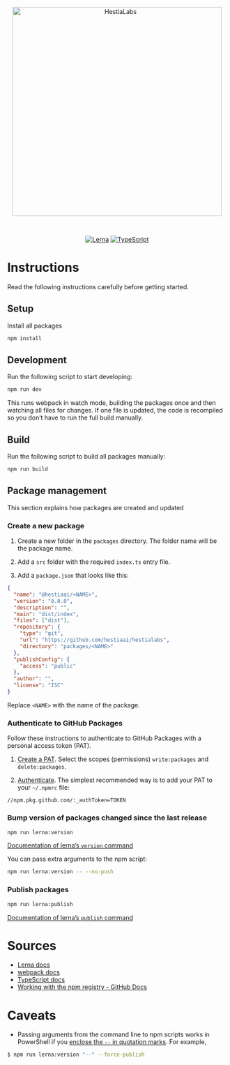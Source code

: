 <p align="center">
  <img alt="HestiaLabs" src="https://hestialabs.org/assets/img/hestialabs-logo+text.svg" width="480">
</p>

<br>

<p align="center">
  <a href="https://lerna.js.org/"><img alt="Lerna" src="https://img.shields.io/badge/maintained%20with-lerna-cc00ff.svg"></a>
  <a href="https://www.typescriptlang.org/"><img alt="TypeScript" src="https://badgen.net/badge/-/TypeScript?icon=typescript&label&labelColor=blue&color=555555"></a>
</p>

# Instructions

Read the following instructions carefully before getting started.

## Setup

Install all packages

```sh
npm install
```

## Development

Run the following script to start developing:

```sh
npm run dev
```

This runs webpack in watch mode, building the packages once and then watching all files for changes. If one file is updated, the code is recompiled so you don’t have to run the full build manually.

## Build

Run the following script to build all packages manually:

```sh
npm run build
```

## Package management

This section explains how packages are created and updated

### Create a new package

1. Create a new folder in the `packages` directory. The folder name will be the package name.

2. Add a `src` folder with the required `index.ts` entry file.

3. Add a `package.json` that looks like this:

```json
{
  "name": "@hestiaai/<NAME>",
  "version": "0.0.0",
  "description": "",
  "main": "dist/index",
  "files": ["dist"],
  "repository": {
    "type": "git",
    "url": "https://github.com/hestiaai/hestialabs",
    "directory": "packages/<NAME>"
  },
  "publishConfig": {
    "access": "public"
  },
  "author": "",
  "license": "ISC"
}
```

Replace `<NAME>` with the name of the package.

### Authenticate to GitHub Packages

Follow these instructions to authenticate to GitHub Packages with a personal access token (PAT).

1. [Create a PAT](https://docs.github.com/en/authentication/keeping-your-account-and-data-secure/creating-a-personal-access-token). Select the scopes (permissions) `write:packages` and `delete:packages`.

2. [Authenticate](https://docs.github.com/en/packages/working-with-a-github-packages-registry/working-with-the-npm-registry#authenticating-with-a-personal-access-token). The simplest recommended way is to add your PAT to your `~/.npmrc` file:

```
//npm.pkg.github.com/:_authToken=TOKEN
```

### Bump version of packages changed since the last release

```sh
npm run lerna:version
```

[Documentation of lerna’s `version` command](https://github.com/lerna/lerna/tree/main/commands/version)

You can pass extra arguments to the npm script:

```sh
npm run lerna:version -- --no-push
```

### Publish packages

```sh
npm run lerna:publish
```

[Documentation of lerna’s `publish` command](https://github.com/lerna/lerna/tree/main/commands/publish)

# Sources

- [Lerna docs](https://github.com/lerna/lerna)
- [webpack docs](https://webpack.js.org/concepts/)
- [TypeScript docs](https://www.typescriptlang.org/docs/)
- [Working with the npm registry - GitHub Docs](https://docs.github.com/en/packages/working-with-a-github-packages-registry/working-with-the-npm-registry)

# Caveats

- Passing arguments from the command line to npm scripts works in PowerShell if you [enclose the `--` in quotation marks](https://stackoverflow.com/a/65530483/8238129). For example,

```sh
$ npm run lerna:version "--" --force-publish
```
